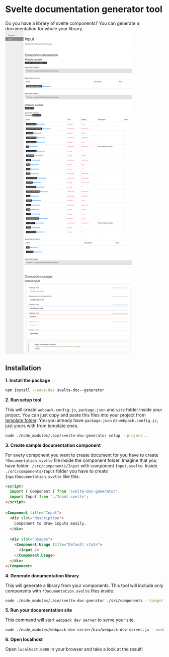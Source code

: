 # Svelte documentation generator tool
Do you have a library of svelte components?
You can generate a documentation for whole your library.
![example](./doc/example.png)

## Installation
**1. Install the package**

```bash
npm install --save-dev svelte-doc--generator
```

**2. Run setup tool**

This will create `webpack.config.js`, `package.json` and `site` folder inside your project.
You can just copy and paste this files into your project from [template folder](./template).
You you already have `package.json` or `webpack.config.js`, just yours with from template ones.
```bash
node ./node_modules/.bin/svelte-doc-generator setup --project .
```

**3. Create sample documentation component**

For every component you want to create document for you have to create `*Documentation.svelte` file inside the component folder.
Imagine that you have folder `./src/components/Input` with component `Input.svelte`.
Inside `./src/components/Input` folder you have to create `InputDocumentation.svelte` like this:

```html
<script>
  import { Component } from 'svelte-doc-generator';
  import Input from './Input.svelte';
</script>

<Component title="Input">
  <div slot="description">
    Component to draw inputs easily.
  </div>

  <div slot="usages">
    <Component.Usage title="Default state">
      <Input />
    </Component.Usage>
  </div>
</Component>
``` 

**4. Generate documentation library**

This will generate a library from your components.
This tool will include only components with `*Documentation.svelte` files inside.
```bash
node ./node_modules/.bin/svelte-doc-gnerator ./src/components --target ./site/library
```

**5. Run your documentation site**

This command will start `webpack dev server` to serve your site.
```bash
node ./node_modules/webpack-dev-server/bin/webpack-dev-server.js --mode development
```

**6. Open localhost**

Open `localhost:8080` in your browser and take a look at the result!
